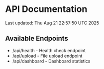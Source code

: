 # API Documentation

Last updated: Thu Aug 21 22:57:50 UTC 2025

## Available Endpoints
- /api/health - Health check endpoint
- /api/upload - File upload endpoint
- /api/dashboard - Dashboard statistics

